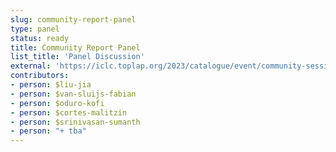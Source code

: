 ```yaml
---
slug: community-report-panel
type: panel
status: ready
title: Community Report Panel
list_title: 'Panel Discussion'
external: 'https://iclc.toplap.org/2023/catalogue/event/community-session-2.html'
contributors:
- person: $liu-jia
- person: $van-sluijs-fabian
- person: $oduro-kofi
- person: $cortes-malitzin
- person: $srinivasan-sumanth
- person: "+ tba"
---
```

